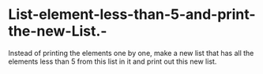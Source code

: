 # List-element-less-than-5-and-print-the-new-List.-
Instead of printing the elements one by one, make a new list that has all the elements less than 5 from this list in it and print out this new list.
